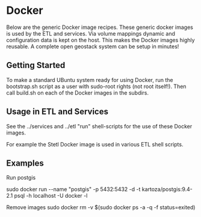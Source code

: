 # Docker

Below are the generic Docker image recipes. These generic docker images is used by the ETL and services. 
Via volume mappings
dynamic and configuration data is kept on the host. This makes the Docker images highly reusable.
A complete open geostack system can be setup in minutes!

## Getting Started

To make a standard UBuntu system ready for using
Docker, run the bootstrap.sh script as a user with sudo-root rights (not root itself!).
Then call build.sh on each of the Docker images in the subdirs.

## Usage in ETL and Services

See the ../services and ../etl "run" shell-scripts for the use of these Docker images.

For example the Stetl Docker image is used in various ETL shell scripts.

## Examples

Run postgis

sudo docker run --name "postgis" -p 5432:5432 -d -t kartoza/postgis:9.4-2.1
psql -h localhost -U docker  -l

Remove images
sudo docker rm -v $(sudo docker ps -a -q -f status=exited)
